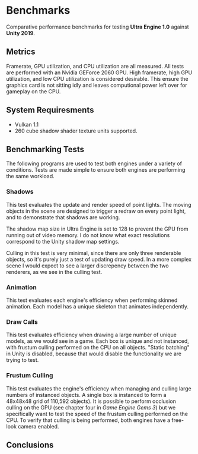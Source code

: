 # Benchmarks #

Comparative performance benchmarks for testing **Ultra Engine 1.0** against **Unity 2019**.

## Metrics ##
Framerate, GPU utilization, and CPU utilization are all measured. All tests are performed with an Nvidia GEForce 2060 GPU. High framerate, high GPU utilization, and low CPU utilization is considered desirable. This ensure the graphics card is not sitting idly and leaves computional power left over for gameplay on the CPU.

## System Requiresments ##
- Vulkan 1.1
- 260 cube shadow shader texture units supported.

## Benchmarking Tests ##

The following programs are used to test both engines under a variety of conditions. Tests are made simple to ensure both engines are performing the same workload.

### Shadows ###

This test evaluates the update and render speed of point lights. The moving objects in the scene are designed to trigger a redraw on every point light, and to demonstrate that shadows are working.

The shadow map size in Ultra Engine is set to 128 to prevent the GPU from running out of video memory. I do not know what exact resolutions correspond to the Unity shadow map settings.

Culling in this test is very minimal, since there are only three renderable objects, so it's purely just a test of updating draw speed. In a more complex scene I would expect to see a larger discrepency between the two renderers, as we see in the culling test.

### Animation ###

This test evaluates each engine's efficiency when performing skinned animation. Each model has a unique skeleton that animates independently.

### Draw Calls ###

This test evaluates efficiency when drawing a large number of unique models, as we would see in a game. Each box is unique and not instanced, with frustum culling performed on the CPU on all objects. "Static batching" in Unity is disabled, because that would disable the functionality we are trying to test.

### Frustum Culling ###

This test evaluates the engine's efficiency when managing and culling large numbers of instanced objects. A single box is instanced to form a 48x48x48 grid of 110,592 objects). It is possible to perform occlusion culling on the GPU (see chapter four in *Game Engine Gems 3*) but we specifically want to test the speed of the frustum culling performed on the CPU. To verify that culling is being performed, both engines have a free-look camera enabled.

## Conclusions ##

